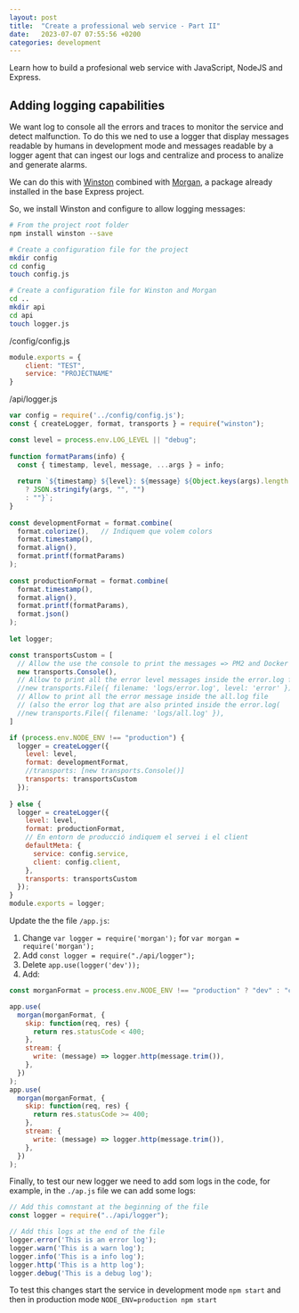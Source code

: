 ```yaml
---
layout: post
title:  "Create a professional web service - Part II"
date:   2023-07-07 07:55:56 +0200
categories: development
---
```

Learn how to build a profesional web service with JavaScript, NodeJS and Express.

## Adding logging capabilities

We want log to console all the errors and traces to monitor the service and detect malfunction.
To do this we ned to use a logger that display messages readable by humans in development mode and messages readable by a logger agent that can ingest our logs and centralize and process to analize and generate alarms.

We can do this with [Winston](https://www.npmjs.com/package/express-winston) combined with [Morgan](https://www.npmjs.com/package/morgan), a package already installed in the base Express project.

So, we install Winston and configure to allow logging messages:

```bash
# From the project root folder
npm install winston --save

# Create a configuration file for the project
mkdir config
cd config
touch config.js

# Create a configuration file for Winston and Morgan
cd ..
mkdir api
cd api
touch logger.js
```

/config/config.js

```javascript
module.exports = {
    client: "TEST",
    service: "PROJECTNAME"
}
```

/api/logger.js

```javascript
var config = require('../config/config.js');
const { createLogger, format, transports } = require("winston");

const level = process.env.LOG_LEVEL || "debug";
 
function formatParams(info) {
  const { timestamp, level, message, ...args } = info;
 
  return `${timestamp} ${level}: ${message} ${Object.keys(args).length
    ? JSON.stringify(args, "", "")
    : ""}`;
}
 
const developmentFormat = format.combine(
  format.colorize(),   // Indiquem que volem colors
  format.timestamp(),
  format.align(),
  format.printf(formatParams)
);
 
const productionFormat = format.combine(
  format.timestamp(),
  format.align(),
  format.printf(formatParams),
  format.json()
);
 
let logger;

const transportsCustom = [
  // Allow the use the console to print the messages => PM2 and Docker saves to file
  new transports.Console(),
  // Allow to print all the error level messages inside the error.log file
  //new transports.File({ filename: 'logs/error.log', level: 'error' }),
  // Allow to print all the error message inside the all.log file
  // (also the error log that are also printed inside the error.log(
  //new transports.File({ filename: 'logs/all.log' }),
] 

if (process.env.NODE_ENV !== "production") {
  logger = createLogger({
    level: level,
    format: developmentFormat,
    //transports: [new transports.Console()]
    transports: transportsCustom
  });
 
} else {
  logger = createLogger({
    level: level,
    format: productionFormat,
    // En entorn de producció indiquem el servei i el client
    defaultMeta: {
      service: config.service,
      client: config.client,
    },
    transports: transportsCustom
  });
}
module.exports = logger;
```

Update the the file `/app.js`:

1. Change `var logger = require('morgan');` for `var morgan = require('morgan');`
2. Add `const logger = require("./api/logger");`
3. Delete `app.use(logger('dev'));`
4. Add:

```javascript
const morganFormat = process.env.NODE_ENV !== "production" ? "dev" : "combined";

app.use(
  morgan(morganFormat, {
    skip: function(req, res) {
      return res.statusCode < 400;
    },
    stream: {
      write: (message) => logger.http(message.trim()),
    },
  })
);
app.use(
  morgan(morganFormat, {
    skip: function(req, res) {
      return res.statusCode >= 400;
    },
    stream: {
      write: (message) => logger.http(message.trim()),
    },
  })
);
```

Finally, to test our new logger we need to add som logs in the code, for example, in the `./ap.js` file we can add some logs:

```javascript
// Add this comnstant at the beginning of the file
const logger = require("../api/logger");

// Add this logs at the end of the file
logger.error('This is an error log');
logger.warn('This is a warn log');
logger.info('This is a info log');
logger.http('This is a http log');
logger.debug('This is a debug log');
```

To test this changes start the service in development mode `npm start` and then in production mode `NODE_ENV=production npm start`
